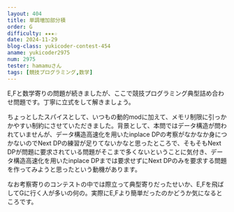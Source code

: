```yaml
---
layout: 404
title: 単調増加部分積
order: G
difficulty: ★★★☆
date: 2024-11-29
blog-class: yukicoder-contest-454
aname: yukicoder2975
num: 2975
tester: hamamuさん
tags: [競技プログラミング,数学]
---
```


<p>
E,Fと数学寄りの問題が続きましたが、ここで競技プログラミング典型詰め合わせ問題です。丁寧に立式をして解きましょう。
</p>
<p>
ちょっとしたスパイスとして、いつもの動的modに加えて、メモリ制限に引っかかやすい制約にさせていただきました。背景として、本問ではデータ構造が問われていませんが、データ構造高速化を用いたinplace DPの考察がなかなか身につかないのでNext DPの練習が足りてないかなと思ったところで、そもそもNext DPが問題に要求されている問題がそこまで多くないということに気付き、データ構造高速化を用いたinplace DPまでは要求せずにNext DPのみを要求する問題を作ってみようと思ったという動機があります。
</p>
<p>
なお考察寄りのコンテストの中では際立って典型寄りだったせいか、E,Fを飛ばしてGに行く人が多いの何の。実際にE,Fより簡単だったのかどうか気になるところです。
</p>
